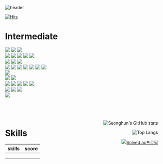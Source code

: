 ![header](https://capsule-render.vercel.app/api?type=soft&color=Red&height=200&section=header&text=Profile&fontSize=70&fontColor=ffffff)

[![Hits](https://hits.seeyoufarm.com/api/count/incr/badge.svg?url=https%3A%2F%2Fgithub.com%2Fgjbae1212%2Fhit-counter)](https://hits.seeyoufarm.com)

# Intermediate

<img src="https://img.shields.io/badge/HTML5-E34F26?style=flat&logo=html5&logoColor=white"/>
<img src="https://img.shields.io/badge/CSS3-1572B6?style=flat&logo=css3&logoColor=white">
<img src="https://img.shields.io/badge/javascript-%23323330.svg?style=flat&logo=javascript&logoColor=%23F7DF1E"/>

<br/>
<img src="https://img.shields.io/badge/yarn-%232C8EBB.svg?style=flat&logo=yarn&logoColor=white"/>
<img src="https://img.shields.io/badge/vite-%23646CFF.svg?style=flat&logo=vite&logoColor=white"/>
<img src="https://img.shields.io/badge/React-61DAFB?style=flat&logo=React&logoColor=black"/>
<img src="https://img.shields.io/badge/Sass-CC6699?style=flat&logo=Sass&logoColor=white"/>
<img src="https://img.shields.io/badge/Bootstrapap-7952B3?style=flat&logo=bootstrap&logoColor=white"/>

<br/>
<img src="https://img.shields.io/badge/java-%23ED8B00.svg?style=flat&logo=openjdk&logoColor=white"/>
<img src="https://img.shields.io/badge/Spring-6DB33F?style=flat&logo=Spring&logoColor=white"/>
<img src="https://img.shields.io/badge/Gradle-02303A.svg?style=flat&logo=Gradle&logoColor=white"/>

<br/>
<img src="https://img.shields.io/badge/python-3670A0?style=flat&logo=python&logoColor=ffdd54"/>
<img src="https://img.shields.io/badge/django-092E20?style=flat&logo=django&logoColor=white"/>
<img src="https://img.shields.io/badge/DJANGO-REST-ff1709?style=flat&logo=django&logoColor=white&color=ff1709&labelColor=gray">
<img src="https://img.shields.io/badge/Pytorch-red?style=flat&logo=pytorch&logoColor=white"/>
<img src="https://img.shields.io/badge/numpy-%23013243.svg?style=flat&logo=numpy&logoColor=white"/>
<img src="https://img.shields.io/badge/pandas-%23150458.svg?style=flat&logo=pandas&logoColor=white"/>
<img src="https://img.shields.io/badge/SciPy-%230C55A5.svg?style=flat&logo=scipy&logoColor=%white"/>

<br/>
<img src="https://img.shields.io/badge/sqlite-%2307405e.svg?style=flat&logo=sqlite&logoColor=white">

<br/>
<img src="https://img.shields.io/badge/Docker-2496ED?style=flat&logo=Docker&logoColor=white">
<img src="https://img.shields.io/badge/Git-F05032?style=flat&logo=git&logoColor=white"/>

<br/>
<img src="https://img.shields.io/badge/IntelliJIDEA-000000.svg?style=flat&logo=intellij-idea&logoColor=white"/>
<img src="https://img.shields.io/badge/Visual Studio Code-007ACC?style=flat&logo=Visual Studio Code&logoColor=white"/>
<img src="https://img.shields.io/badge/pycharm-143?style=flat&logo=pycharm&logoColor=black&color=black&labelColor=green"/>
<img src="https://img.shields.io/badge/jupyter-%23FA0F00.svg?style=flat&logo=jupyter&logoColor=white"/>
<img src="https://img.shields.io/badge/Microsoft_Excel-217346?style=flat&logo=microsoft-excel&logoColor=white"/>

<br/>
<img src="https://img.shields.io/badge/mac%20os-000000?style=flat&logo=macos&logoColor=F0F0F0"/>
<img src="https://img.shields.io/badge/Ubuntu-E95420?style=flat&logo=ubuntu&logoColor=white"/>
<img src="https://img.shields.io/badge/Windows-0078D6?style=flat&logo=windows&logoColor=white"/>

<br/>
<img src="https://img.shields.io/badge/Gmail-D14836?style=flat&logo=gmail&logoColor=white"/>

<br/><br/>

<div style="display: flex; justify-content: space-between; align-items: flex-start;">
<div style="width: 40%;">
<h1>Skills</h1>

| skills | score |
|--------|-------|
|  |  |
|  |  |
|  |  |

</div>
<div style="width: 60%; text-align: right;">

![Seonghun's GitHub stats](https://github-readme-stats.vercel.app/api?username=seonghun120614&show_icons=true&theme=radical)

![Top Langs](https://github-readme-stats.vercel.app/api/top-langs/?username=seonghun120614)

[![Solved.ac프로필](http://mazassumnida.wtf/api/v2/generate_badge?boj={lemonfox})](https://solved.ac/{lemonfox})

</div>
</div>
